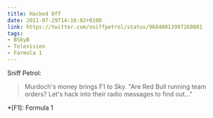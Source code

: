 ```yaml
---
title: Hacked Off
date: 2011-07-29T14:16:02+0100
link: https://twitter.com/sniffpetrol/status/96848013997260801
tags:
- BSkyB
- Television
- Formula 1
---
```

Sniff Petrol:

> Murdoch's money brings F1 to Sky. "Are Red Bull running team orders? Let's hack into their radio messages to find out..."

*[F1]: Formula 1

